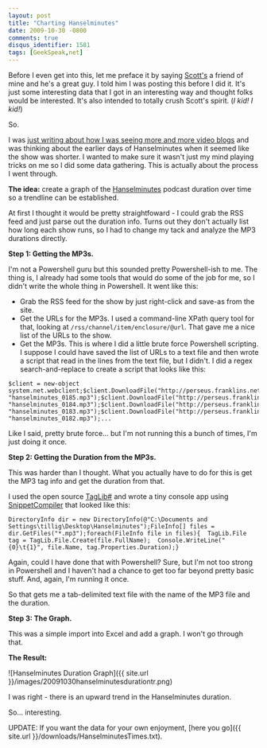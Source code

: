 ```yaml
---
layout: post
title: "Charting Hanselminutes"
date: 2009-10-30 -0800
comments: true
disqus_identifier: 1581
tags: [GeekSpeak,net]
---
```

Before I even get into this, let me preface it by saying
[Scott's](http://www.hanselman.com) a friend of mine and he's a great
guy. I told him I was posting this before I did it. It's just some
interesting data that I got in an interesting way and thought folks
would be interested. It's also intended to totally crush Scott's spirit.
(*I kid! I kid!*)

So.

I was [just writing about how I was seeing more and more video
blogs](/archive/2009/10/30/the-problem-with-video-blogs.aspx) and was
thinking about the earlier days of Hanselminutes when it seemed like the
show was shorter. I wanted to make sure it wasn't just my mind playing
tricks on me so I did some data gathering. This is actually about the
process I went through.

**The idea:** create a graph of the
[Hanselminutes](http://www.hanselminutes.com) podcast duration over time
so a trendline can be established.

At first I thought it would be pretty straightfoward - I could grab the
RSS feed and just parse out the duration info. Turns out they don't
actually list how long each show runs, so I had to change my tack and
analyze the MP3 durations directly.

**Step 1: Getting the MP3s.**

I'm not a Powershell guru but this sounded pretty Powershell-ish to me.
The thing is, I already had some tools that would do some of the job for
me, so I didn't write the whole thing in Powershell. It went like this:

-   Grab the RSS feed for the show by just right-click and save-as from
    the site.
-   Get the URLs for the MP3s. I used a command-line XPath query tool
    for that, looking at `/rss/channel/item/enclosure/@url`. That gave
    me a nice list of the URLs to the show.
-   Get the MP3s. This is where I did a little brute force Powershell
    scripting. I suppose I could have saved the list of URLs to a text
    file and then wrote a script that read in the lines from the text
    file, but I didn't. I did a regex search-and-replace to create a
    script that looks like this:

<!-- -->

    $client = new-object system.net.webclient;$client.DownloadFile("http://perseus.franklins.net/hanselminutes_0185.mp3", "hanselminutes_0185.mp3");$client.DownloadFile("http://perseus.franklins.net/hanselminutes_0184.mp3", "hanselminutes_0184.mp3");$client.DownloadFile("http://perseus.franklins.net/hanselminutes_0183.mp3", "hanselminutes_0183.mp3");$client.DownloadFile("http://perseus.franklins.net/hanselminutes_0182.mp3", "hanselminutes_0182.mp3");...

Like I said, pretty brute force... but I'm not running this a bunch of
times, I'm just doing it once.

**Step 2: Getting the Duration from the MP3s.**

This was harder than I thought. What you actually have to do for this is
get the MP3 tag info and get the duration from that.

I used the open source
[TagLib\#](http://developer.novell.com/wiki/index.php/TagLib_Sharp) and
wrote a tiny console app using
[SnippetCompiler](http://www.sliver.com/dotnet/SnippetCompiler/) that
looked like this:

    DirectoryInfo dir = new DirectoryInfo(@"C:\Documents and Settings\tillig\Desktop\Hanselminutes");FileInfo[] files = dir.GetFiles("*.mp3");foreach(FileInfo file in files){  TagLib.File tag = TagLib.File.Create(file.FullName);  Console.WriteLine("{0}\t{1}", file.Name, tag.Properties.Duration);}

Again, could I have done that with Powershell? Sure, but I'm not too
strong in Powershell and I haven't had a chance to get too far beyond
pretty basic stuff. And, again, I'm running it once.

So that gets me a tab-delimited text file with the name of the MP3 file
and the duration.

**Step 3: The Graph.**

This was a simple import into Excel and add a graph. I won't go through
that.

**The Result:**

![Hanselminutes Duration
Graph]({{ site.url }}/images/20091030hanselminutesdurationtr.png)

I was right - there is an upward trend in the Hanselminutes duration.

So... interesting.

UPDATE: If you want the data for your own enjoyment, [here you
go]({{ site.url }}/downloads/HanselminutesTimes.txt).
